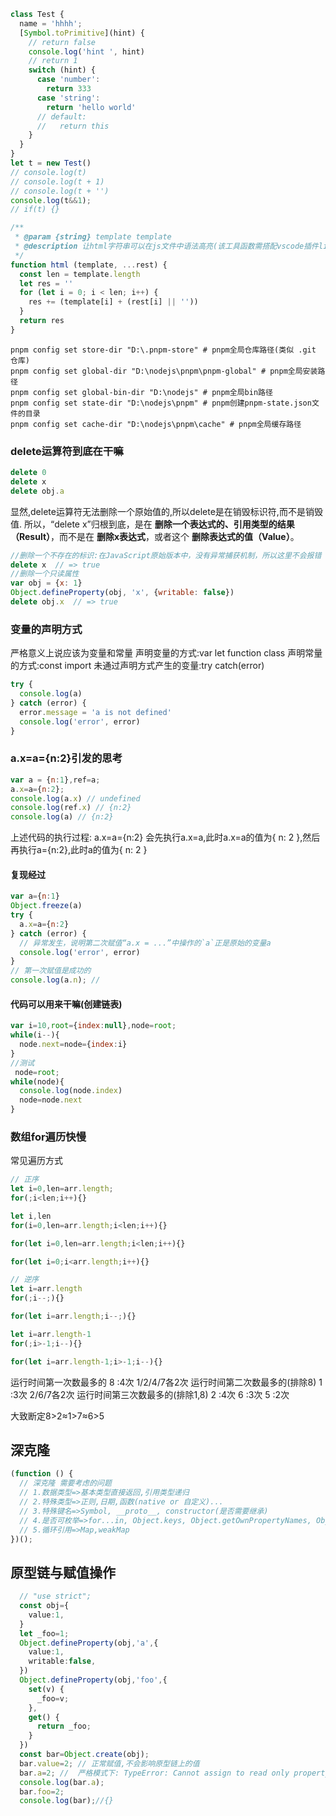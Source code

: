 ```js
class Test {
  name = 'hhhh';
  [Symbol.toPrimitive](hint) {
    // return false
    console.log('hint ', hint)
    // return 1
    switch (hint) {
      case 'number':
        return 333
      case 'string':
        return 'hello world'
      // default:
      //   return this
    }
  }
}
let t = new Test()
// console.log(t)
// console.log(t + 1)
// console.log(t + '')
console.log(t&&1);
// if(t) {}
```
```js
/**
 * @param {string} template template
 * @description 让html字符串可以在js文件中语法高亮(该工具函数需搭配vscode插件lit-html支持)
 */
function html (template, ...rest) {
  const len = template.length
  let res = ''
  for (let i = 0; i < len; i++) {
    res += (template[i] + (rest[i] || ''))
  }
  return res
}
```
```shell
pnpm config set store-dir "D:\.pnpm-store" # pnpm全局仓库路径(类似 .git 仓库)
pnpm config set global-dir "D:\nodejs\pnpm\pnpm-global" # pnpm全局安装路径
pnpm config set global-bin-dir "D:\nodejs" # pnpm全局bin路径
pnpm config set state-dir "D:\nodejs\pnpm" # pnpm创建pnpm-state.json文件的目录
pnpm config set cache-dir "D:\nodejs\pnpm\cache" # pnpm全局缓存路径
```

### delete运算符到底在干嘛

```js
delete 0
delete x
delete obj.a
```
显然,delete运算符无法删除一个原始值的,所以delete是在销毁标识符,而不是销毁值.
所以，“delete x”归根到底，是在 **删除一个表达式的、引用类型的结果（Result）**，而不是在 **删除x表达式**，或者这个 **删除表达式的值（Value）**。

```js
//删除一个不存在的标识:在JavaScript原始版本中，没有异常捕获机制，所以这里不会报错
delete x  // => true
//删除一个只读属性
var obj = {x: 1}
Object.defineProperty(obj, 'x', {writable: false})
delete obj.x  // => true
```

### 变量的声明方式
严格意义上说应该为变量和常量
声明变量的方式:var let function class
声明常量的方式:const import 
未通过声明方式产生的变量:try catch(error)
```js
try {
  console.log(a)
} catch (error) {
  error.message = 'a is not defined'
  console.log('error', error)
}
```
### a.x=a={n:2}引发的思考
```js
var a = {n:1},ref=a;
a.x=a={n:2};
console.log(a.x) // undefined
console.log(ref.x) // {n:2}
console.log(a) // {n:2}
```
上述代码的执行过程: a.x=a={n:2} 会先执行a.x=a,此时a.x=a的值为{ n: 2 },然后再执行a={n:2},此时a的值为{ n: 2 }
#### 复现经过
```js
var a={n:1}
Object.freeze(a)
try {
  a.x=a={n:2}
} catch (error) {
  // 异常发生，说明第二次赋值“a.x = ...”中操作的`a`正是原始的变量a
  console.log('error', error)
}
// 第一次赋值是成功的
console.log(a.n); //
```
#### 代码可以用来干嘛(创建链表)
```js
var i=10,root={index:null},node=root;
while(i--){
  node.next=node={index:i}
}
//测试
 node=root;
while(node){
  console.log(node.index)
  node=node.next
}
```


### 数组for遍历快慢
常见遍历方式
```ts
// 正序
let i=0,len=arr.length;
for(;i<len;i++){}

let i,len
for(i=0,len=arr.length;i<len;i++){}

for(let i=0,len=arr.length;i<len;i++){}

for(let i=0;i<arr.length;i++){}

// 逆序
let i=arr.length
for(;i--;){}

for(let i=arr.length;i--;){}

let i=arr.length-1
for(;i>-1;i--){}

for(let i=arr.length-1;i>-1;i--){}
```
运行时间第一次数最多的 8 :4次  1/2/4/7各2次
运行时间第二次数最多的(排除8) 1 :3次  2/6/7各2次
运行时间第三次数最多的(排除1,8) 2 :4次  6 :3次  5 :2次

大致断定8>2≈1>7≈6>5


## 深克隆
```ts
(function () {
  // 深克隆 需要考虑的问题
  // 1.数据类型=>基本类型直接返回,引用类型递归
  // 2.特殊类型=>正则,日期,函数(native or 自定义)...
  // 3.特殊键名=>Symbol, __proto__, constructor(是否需要继承)
  // 4.是否可枚举=>for...in, Object.keys, Object.getOwnPropertyNames, Object.getOwnPropertySymbols
  // 5.循环引用=>Map,weakMap
})();

```

## 原型链与赋值操作 
```ts
  // "use strict";
  const obj={
    value:1,
  }
  let _foo=1;
  Object.defineProperty(obj,'a',{
    value:1,
    writable:false,
  })
  Object.defineProperty(obj,'foo',{
    set(v) {
      _foo=v;
    },
    get() {
      return _foo;
    }
  })
  const bar=Object.create(obj);
  bar.value=2; // 正常赋值,不会影响原型链上的值
  bar.a=2; //  严格模式下: TypeError: Cannot assign to read only property 'a' of object '#<Object>'
  console.log(bar.a); 
  bar.foo=2;
  console.log(bar);//{}
```